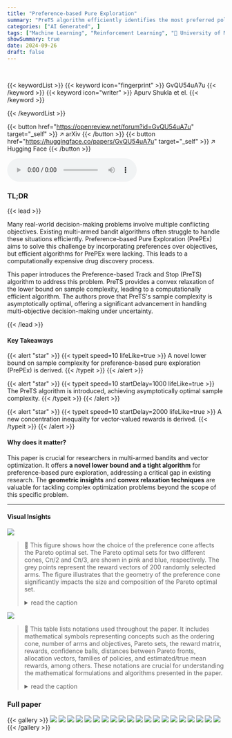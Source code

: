 ```yaml
---
title: "Preference-based Pure Exploration"
summary: "PreTS algorithm efficiently identifies the most preferred policy in bandit problems with vector-valued rewards, achieving asymptotically optimal sample complexity."
categories: ["AI Generated", ]
tags: ["Machine Learning", "Reinforcement Learning", "🏢 University of Michigan",]
showSummary: true
date: 2024-09-26
draft: false
---
```


<br>

{{< keywordList >}}
{{< keyword icon="fingerprint" >}} GvQU54uA7u {{< /keyword >}}
{{< keyword icon="writer" >}} Apurv Shukla et el. {{< /keyword >}}
 
{{< /keywordList >}}

{{< button href="https://openreview.net/forum?id=GvQU54uA7u" target="_self" >}}
↗ arXiv
{{< /button >}}
{{< button href="https://huggingface.co/papers/GvQU54uA7u" target="_self" >}}
↗ Hugging Face
{{< /button >}}



<audio controls>
    <source src="https://ai-paper-reviewer.com/GvQU54uA7u/podcast.wav" type="audio/wav">
    Your browser does not support the audio element.
</audio>


### TL;DR


{{< lead >}}

Many real-world decision-making problems involve multiple conflicting objectives.  Existing multi-armed bandit algorithms often struggle to handle these situations efficiently.  Preference-based Pure Exploration (PrePEx) aims to solve this challenge by incorporating preferences over objectives, but efficient algorithms for PrePEx were lacking. This leads to a computationally expensive drug discovery process.

This paper introduces the Preference-based Track and Stop (PreTS) algorithm to address this problem.  PreTS provides a convex relaxation of the lower bound on sample complexity, leading to a computationally efficient algorithm.  The authors prove that PreTS's sample complexity is asymptotically optimal, offering a significant advancement in handling multi-objective decision-making under uncertainty.

{{< /lead >}}


#### Key Takeaways

{{< alert "star" >}}
{{< typeit speed=10 lifeLike=true >}} A novel lower bound on sample complexity for preference-based pure exploration (PrePEx) is derived. {{< /typeit >}}
{{< /alert >}}

{{< alert "star" >}}
{{< typeit speed=10 startDelay=1000 lifeLike=true >}} The PreTS algorithm is introduced, achieving asymptotically optimal sample complexity. {{< /typeit >}}
{{< /alert >}}

{{< alert "star" >}}
{{< typeit speed=10 startDelay=2000 lifeLike=true >}} A new concentration inequality for vector-valued rewards is derived. {{< /typeit >}}
{{< /alert >}}

#### Why does it matter?
This paper is crucial for researchers in multi-armed bandits and vector optimization. It offers **a novel lower bound and a tight algorithm** for preference-based pure exploration, addressing a critical gap in existing research.  The **geometric insights** and **convex relaxation techniques** are valuable for tackling complex optimization problems beyond the scope of this specific problem.

------
#### Visual Insights



![](https://ai-paper-reviewer.com/GvQU54uA7u/figures_3_1.jpg)

> 🔼 This figure shows how the choice of the preference cone affects the Pareto optimal set.  The Pareto optimal sets for two different cones, Cπ/2 and Cπ/3, are shown in pink and blue, respectively.  The grey points represent the reward vectors of 200 randomly selected arms.  The figure illustrates that the geometry of the preference cone significantly impacts the size and composition of the Pareto optimal set.
> <details>
> <summary>read the caption</summary>
> Figure 1: Effect of cone selection on size of Pareto optimal set
> </details>





![](https://ai-paper-reviewer.com/GvQU54uA7u/tables_13_1.jpg)

> 🔼 This table lists notations used throughout the paper.  It includes mathematical symbols representing concepts such as the ordering cone, number of arms and objectives, Pareto sets, the reward matrix, rewards, confidence balls, distances between Pareto fronts, allocation vectors, families of policies, and estimated/true mean rewards, among others. These notations are crucial for understanding the mathematical formulations and algorithms presented in the paper.
> <details>
> <summary>read the caption</summary>
> Table 1: Table of Notations
> </details>





### Full paper

{{< gallery >}}
<img src="https://ai-paper-reviewer.com/GvQU54uA7u/1.png" class="grid-w50 md:grid-w33 xl:grid-w25" />
<img src="https://ai-paper-reviewer.com/GvQU54uA7u/2.png" class="grid-w50 md:grid-w33 xl:grid-w25" />
<img src="https://ai-paper-reviewer.com/GvQU54uA7u/3.png" class="grid-w50 md:grid-w33 xl:grid-w25" />
<img src="https://ai-paper-reviewer.com/GvQU54uA7u/4.png" class="grid-w50 md:grid-w33 xl:grid-w25" />
<img src="https://ai-paper-reviewer.com/GvQU54uA7u/5.png" class="grid-w50 md:grid-w33 xl:grid-w25" />
<img src="https://ai-paper-reviewer.com/GvQU54uA7u/6.png" class="grid-w50 md:grid-w33 xl:grid-w25" />
<img src="https://ai-paper-reviewer.com/GvQU54uA7u/7.png" class="grid-w50 md:grid-w33 xl:grid-w25" />
<img src="https://ai-paper-reviewer.com/GvQU54uA7u/8.png" class="grid-w50 md:grid-w33 xl:grid-w25" />
<img src="https://ai-paper-reviewer.com/GvQU54uA7u/9.png" class="grid-w50 md:grid-w33 xl:grid-w25" />
<img src="https://ai-paper-reviewer.com/GvQU54uA7u/10.png" class="grid-w50 md:grid-w33 xl:grid-w25" />
<img src="https://ai-paper-reviewer.com/GvQU54uA7u/11.png" class="grid-w50 md:grid-w33 xl:grid-w25" />
<img src="https://ai-paper-reviewer.com/GvQU54uA7u/12.png" class="grid-w50 md:grid-w33 xl:grid-w25" />
<img src="https://ai-paper-reviewer.com/GvQU54uA7u/13.png" class="grid-w50 md:grid-w33 xl:grid-w25" />
<img src="https://ai-paper-reviewer.com/GvQU54uA7u/14.png" class="grid-w50 md:grid-w33 xl:grid-w25" />
<img src="https://ai-paper-reviewer.com/GvQU54uA7u/15.png" class="grid-w50 md:grid-w33 xl:grid-w25" />
<img src="https://ai-paper-reviewer.com/GvQU54uA7u/16.png" class="grid-w50 md:grid-w33 xl:grid-w25" />
<img src="https://ai-paper-reviewer.com/GvQU54uA7u/17.png" class="grid-w50 md:grid-w33 xl:grid-w25" />
<img src="https://ai-paper-reviewer.com/GvQU54uA7u/18.png" class="grid-w50 md:grid-w33 xl:grid-w25" />
<img src="https://ai-paper-reviewer.com/GvQU54uA7u/19.png" class="grid-w50 md:grid-w33 xl:grid-w25" />
<img src="https://ai-paper-reviewer.com/GvQU54uA7u/20.png" class="grid-w50 md:grid-w33 xl:grid-w25" />
{{< /gallery >}}